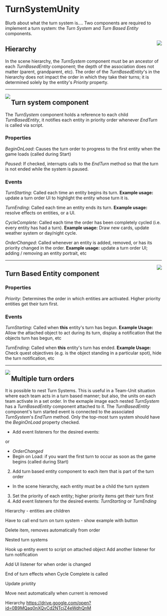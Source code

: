 # TurnSystemUnity

Blurb about what the turn system is....
Two components are required to implement a turn system: the _Turn System_ and _Turn Based Entity_ components.






<img align="right" src="https://drive.google.com/uc?export=view&id=0B9MQaq0nXQvCd2NTcjZ4eWdhQnM">

## Hierarchy
In the scene hierarchy, the _TurnSystem_ component must be an ancestor of each _TurnBasedEntity_ component; the depth of the association does not matter (parent, grandparent, etc). The order of the _TurnBasedEntity_'s in the hierarchy does not impact the order in which they take their turns; it is determined solely by the entity's _Priority_ property.

---

<img align="left" src="https://drive.google.com/uc?export=view&id=0B9MQaq0nXQvCd1ZzZ05LRHZQTG8">

## Turn system component
The _TurnSystem_ component holds a reference to each child _TurnBasedEntity_, it notifies each entity in priority order whenever _EndTurn_ is called via script.

### Properties
_BeginOnLoad_: Causes the turn order to progress to the first entity when the game loads (called during Start)

_Paused_: If checked, interrupts calls to the _EndTurn_ method so that the turn is not ended while the system is paused.

### Events
_TurnStarting_: Called each time an entity begins its turn. __Example usage:__ update a turn order UI to highlight the entity whose turn it is.

_TurnEnding_: Called each time an entity ends its turn. __Example usage:__ resolve effects on entities, or a UI.

_CycleComplete_: Called each time the order has been completely cycled (i.e. every entity has had a turn). __Example usage:__ Draw new cards, update weather system or day/night cycle.

_OrderChanged_: Called whenever an entity is added, removed, or has its priority changed in the order. __Example usage:__ update a turn order UI; adding / removing an entity portrait, etc 

---

<img align="right" src="https://drive.google.com/uc?export=view&id=0B9MQaq0nXQvCNjQxa2t2VC1sdFk">

## Turn Based Entity component

### Properties

_Priority_: Determines the order in which entities are activated. Higher priority entities get their turn first.

### Events

_TurnStarting_: Called when __this__ entity's turn has begun. __Example Usage:__ Allow the attached object to act during its turn, display a notification that the objects turn has begun, etc

_TurnEnding_: Called when __this__ entity's turn has ended. __Example Usage:__ Check quest objectives (e.g. is the object standing in a particular spot), hide the turn notification, etc

---

<img align="left" src="https://drive.google.com/uc?export=view&id=0B9MQaq0nXQvCQ3lMQnN4eHFUNms">

## Multiple turn orders

It is possible to nest Turn Systems. This is useful in a Team-Unit situation where each team acts in a turn based manner; but also, the units on each team activate in a set order. In the exmaple image each nested _TurnSystem_ has a _TurnBasedEntity_ component attached to it. The _TurnBasedEntity_ component's turn started event is connected to the associated _TurnSystem_'s _EndTurn_ method. Only the top-most turn system should have the _BeginOnLoad_ property checked.


- Add event listeners for the desired events: 


 or 
- _OrderChanged_
- Begin on Load: if you want the first turn to occur as soon as the game begins (called during Start)

2. Add turn based entity component to each item that is part of the turn order
- In the scene hierarchy, each entity must be a child the turn system
3. Set the priority of each entity; higher priority items get their turn first
4. Add event listeners for the desired events: _TurnStarting_ or _TurnEnding_


Hierarchy - entities are children

Have to call end turn on turn system - show example with button

Delete item, removes automatically from order

Nested turn systems

Hook up entity event to script on attached object
Add another listener for turn notification

Add UI listener for when order is changed

End of turn effects when Cycle Complete is called

Update priotity

Move next automatically when current is removed



Hierarchy
https://drive.google.com/open?id=0B9MQaq0nXQvCd2NTcjZ4eWdhQnM
